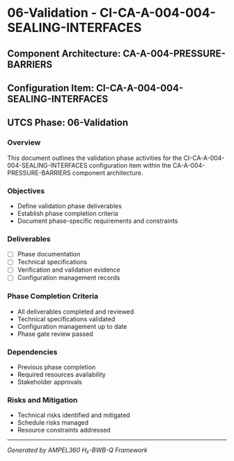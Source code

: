 # 06-Validation - CI-CA-A-004-004-SEALING-INTERFACES

## Component Architecture: CA-A-004-PRESSURE-BARRIERS
## Configuration Item: CI-CA-A-004-004-SEALING-INTERFACES
## UTCS Phase: 06-Validation

### Overview
This document outlines the validation phase activities for the CI-CA-A-004-004-SEALING-INTERFACES configuration item within the CA-A-004-PRESSURE-BARRIERS component architecture.

### Objectives
- Define validation phase deliverables
- Establish phase completion criteria
- Document phase-specific requirements and constraints

### Deliverables
- [ ] Phase documentation
- [ ] Technical specifications
- [ ] Verification and validation evidence
- [ ] Configuration management records

### Phase Completion Criteria
- All deliverables completed and reviewed
- Technical specifications validated
- Configuration management up to date
- Phase gate review passed

### Dependencies
- Previous phase completion
- Required resources availability
- Stakeholder approvals

### Risks and Mitigation
- Technical risks identified and mitigated
- Schedule risks managed
- Resource constraints addressed

---
*Generated by AMPEL360 H₂-BWB-Q Framework*
